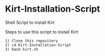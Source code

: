 # Kirt-Installation-Script
Shell Script to install Kirt

Steps to use this script to install Kirt:

    1) Clone this repositery
    2) cd Kirt-Installation-Script
    3) bash kirt.sh
